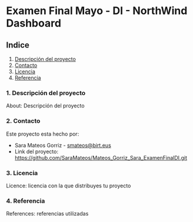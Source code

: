 # **Examen Final Mayo - DI - NorthWind Dashboard**

## **Indice**
1. [Descripción del proyecto](#about)
2. [Contacto](#contacto)
3. [Licencia](#licencia)
4. [Referencia](#referencia)

### **1. Descripción del proyecto**
<a name="about"></a>

About: Descripción del proyecto

### **2. Contacto**
<a name="contacto"></a>
Este proyecto esta hecho por:
 -  Sara Mateos Gorriz - smateos@birt.eus
 -  Link del proyecto: https://github.com/SaraMateos/Mateos_Gorriz_Sara_ExamenFinalDI.git

### **3. Licencia**
<a name="licencia"></a>

Licence: licencia con la que distribuyes tu proyecto

### **4. Referencia**
<a name="referencia"></a>
References: referencias utilizadas
